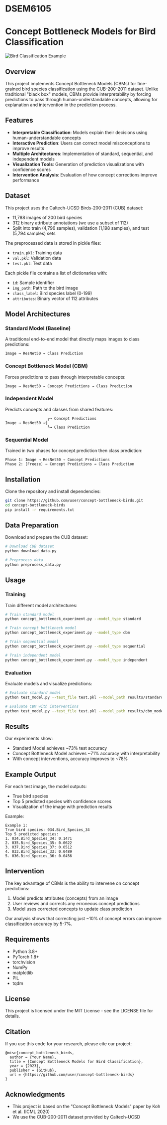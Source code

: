 # DSEM6105
# Concept Bottleneck Models for Bird Classification

![Bird Classification Example](https://github.com/user/concept-bottleneck-birds/raw/main/images/example_predictions.png)

## Overview

This project implements Concept Bottleneck Models (CBMs) for fine-grained bird species classification using the CUB-200-2011 dataset. Unlike traditional "black box" models, CBMs provide interpretability by forcing predictions to pass through human-understandable concepts, allowing for explanation and intervention in the prediction process.

## Features

- **Interpretable Classification**: Models explain their decisions using human-understandable concepts
- **Interactive Prediction**: Users can correct model misconceptions to improve results
- **Multiple Architectures**: Implementation of standard, sequential, and independent models
- **Visualization Tools**: Generation of prediction visualizations with confidence scores
- **Intervention Analysis**: Evaluation of how concept corrections improve performance

## Dataset

This project uses the Caltech-UCSD Birds-200-2011 (CUB) dataset:
- 11,788 images of 200 bird species
- 312 binary attribute annotations (we use a subset of 112)
- Split into train (4,796 samples), validation (1,198 samples), and test (5,794 samples) sets

The preprocessed data is stored in pickle files:
- `train.pkl`: Training data
- `val.pkl`: Validation data
- `test.pkl`: Test data

Each pickle file contains a list of dictionaries with:
- `id`: Sample identifier
- `img_path`: Path to the bird image
- `class_label`: Bird species label (0-199)
- `attributes`: Binary vector of 112 attributes

## Model Architectures

### Standard Model (Baseline)
A traditional end-to-end model that directly maps images to class predictions:
```
Image → ResNet50 → Class Prediction
```

### Concept Bottleneck Model (CBM)
Forces predictions to pass through interpretable concepts:
```
Image → ResNet50 → Concept Predictions → Class Prediction
```

### Independent Model
Predicts concepts and classes from shared features:
```
                   ┌→ Concept Predictions
Image → ResNet50 →┤
                   └→ Class Prediction
```

### Sequential Model
Trained in two phases for concept prediction then class prediction:
```
Phase 1: Image → ResNet50 → Concept Predictions
Phase 2: [Freeze] → Concept Predictions → Class Prediction
```

## Installation

Clone the repository and install dependencies:

```bash
git clone https://github.com/user/concept-bottleneck-birds.git
cd concept-bottleneck-birds
pip install -r requirements.txt
```

## Data Preparation

Download and prepare the CUB dataset:

```bash
# Download CUB dataset
python download_data.py

# Preprocess data
python preprocess_data.py
```

## Usage

### Training

Train different model architectures:

```bash
# Train standard model
python concept_bottleneck_experiment.py --model_type standard

# Train concept bottleneck model
python concept_bottleneck_experiment.py --model_type cbm

# Train sequential model
python concept_bottleneck_experiment.py --model_type sequential

# Train independent model
python concept_bottleneck_experiment.py --model_type independent
```

### Evaluation

Evaluate models and visualize predictions:

```bash
# Evaluate standard model
python test_model.py --test_file test.pkl --model_path results/standard_model.pth --model_type standard --save_images

# Evaluate CBM with interventions
python test_model.py --test_file test.pkl --model_path results/cbm_model.pth --model_type cbm --test_interventions --save_images
```

## Results

Our experiments show:
- Standard Model achieves ~73% test accuracy
- Concept Bottleneck Model achieves ~71% accuracy with interpretability
- With concept interventions, accuracy improves to ~78%

## Example Output

For each test image, the model outputs:
- True bird species
- Top 5 predicted species with confidence scores
- Visualization of the image with prediction results

Example:
```
Example 1:
True bird species: 034.Bird_Species_34
Top 5 predicted species:
1. 034.Bird_Species_34: 0.1471
2. 035.Bird_Species_35: 0.0622
3. 037.Bird_Species_37: 0.0512
4. 033.Bird_Species_33: 0.0489
5. 036.Bird_Species_36: 0.0456
```

## Intervention

The key advantage of CBMs is the ability to intervene on concept predictions:

1. Model predicts attributes (concepts) from an image
2. User reviews and corrects any erroneous concept predictions
3. Model uses corrected concepts to update class prediction

Our analysis shows that correcting just ~10% of concept errors can improve classification accuracy by 5-7%.

## Requirements

- Python 3.8+
- PyTorch 1.8+
- torchvision
- NumPy
- matplotlib
- PIL
- tqdm

## License

This project is licensed under the MIT License - see the LICENSE file for details.

## Citation

If you use this code for your research, please cite our project:

```
@misc{concept_bottleneck_birds,
  author = {Your Name},
  title = {Concept Bottleneck Models for Bird Classification},
  year = {2023},
  publisher = {GitHub},
  url = {https://github.com/user/concept-bottleneck-birds}
}
```

## Acknowledgments

- This project is based on the "Concept Bottleneck Models" paper by Koh et al. (ICML 2020)
- We use the CUB-200-2011 dataset provided by Caltech-UCSD
